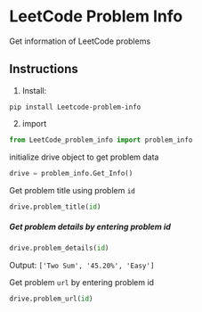 # LeetCode Problem Info

Get information of LeetCode problems

## Instructions

1. Install:

```
pip install Leetcode-problem-info
```

2. import
```python
from LeetCode_problem_info import problem_info
```
initialize drive object to get problem data
```python
drive = problem_info.Get_Info()
```
Get problem title using problem ```id```
```python
drive.problem_title(id)
```
##### Get problem details by entering problem id
```python
drive.problem_details(id)
```
Output: ```['Two Sum', '45.20%', 'Easy']```

Get problem ```url``` by entering problem id
```python
drive.problem_url(id)
```
